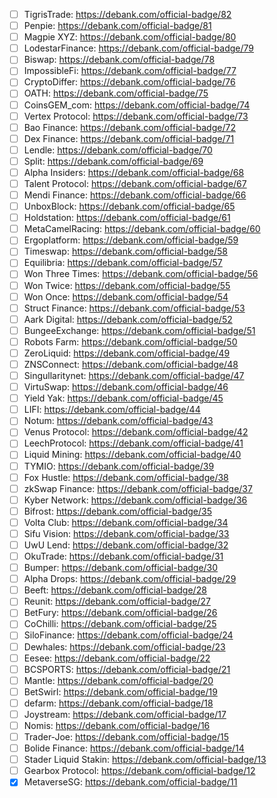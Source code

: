 - [ ]  TigrisTrade: https://debank.com/official-badge/82
- [ ]  Penpie: https://debank.com/official-badge/81
- [ ]  Magpie XYZ: https://debank.com/official-badge/80
- [ ]  LodestarFinance: https://debank.com/official-badge/79
- [ ]  Biswap: https://debank.com/official-badge/78
- [ ]  ImpossibleFi: https://debank.com/official-badge/77
- [ ]  CryptoDiffer: https://debank.com/official-badge/76
- [ ]  OATH: https://debank.com/official-badge/75
- [ ]  CoinsGEM_com: https://debank.com/official-badge/74
- [ ]  Vertex Protocol: https://debank.com/official-badge/73
- [ ]  Bao Finance: https://debank.com/official-badge/72
- [ ]  Dex Finance: https://debank.com/official-badge/71
- [ ]  Lendle: https://debank.com/official-badge/70
- [ ]  Split: https://debank.com/official-badge/69
- [ ]  Alpha Insiders: https://debank.com/official-badge/68
- [ ]  Talent Protocol: https://debank.com/official-badge/67
- [ ]  Mendi Finance: https://debank.com/official-badge/66
- [ ]  UnboxBlock: https://debank.com/official-badge/65
- [ ]  Holdstation: https://debank.com/official-badge/61
- [ ]  MetaCamelRacing: https://debank.com/official-badge/60
- [ ]  Ergoplatform: https://debank.com/official-badge/59
- [ ]  Timeswap: https://debank.com/official-badge/58
- [ ]  Equilibria: https://debank.com/official-badge/57
- [ ]  Won Three Times: https://debank.com/official-badge/56
- [ ]  Won Twice: https://debank.com/official-badge/55
- [ ]  Won Once: https://debank.com/official-badge/54
- [ ]  Struct Finance: https://debank.com/official-badge/53
- [ ]  Aark Digital: https://debank.com/official-badge/52
- [ ]  BungeeExchange: https://debank.com/official-badge/51
- [ ]  Robots Farm: https://debank.com/official-badge/50
- [ ]  ZeroLiquid: https://debank.com/official-badge/49
- [ ]  ZNSConnect: https://debank.com/official-badge/48
- [ ]  Singullaritynet: https://debank.com/official-badge/47
- [ ]  VirtuSwap: https://debank.com/official-badge/46
- [ ]  Yield Yak: https://debank.com/official-badge/45
- [ ]  LIFI: https://debank.com/official-badge/44
- [ ]  Notum: https://debank.com/official-badge/43
- [ ]  Venus Protocol: https://debank.com/official-badge/42
- [ ]  LeechProtocol: https://debank.com/official-badge/41
- [ ]  Liquid Mining: https://debank.com/official-badge/40
- [ ]  TYMIO: https://debank.com/official-badge/39
- [ ]  Fox Hustle: https://debank.com/official-badge/38
- [ ]  zkSwap Finance: https://debank.com/official-badge/37
- [ ]  Kyber Network: https://debank.com/official-badge/36
- [ ]  Bifrost: https://debank.com/official-badge/35
- [ ]  Volta Club: https://debank.com/official-badge/34
- [ ]  Sifu Vision: https://debank.com/official-badge/33
- [ ]  UwU Lend: https://debank.com/official-badge/32
- [ ]  OkuTrade: https://debank.com/official-badge/31
- [ ]  Bumper: https://debank.com/official-badge/30
- [ ]  Alpha Drops: https://debank.com/official-badge/29
- [ ]  Beeft: https://debank.com/official-badge/28
- [ ]  Reunit: https://debank.com/official-badge/27
- [ ]  BetFury: https://debank.com/official-badge/26
- [ ]  CoChilli: https://debank.com/official-badge/25
- [ ]  SiloFinance: https://debank.com/official-badge/24
- [ ]  Dewhales: https://debank.com/official-badge/23
- [ ]  Eesee: https://debank.com/official-badge/22
- [ ]  BCSPORTS: https://debank.com/official-badge/21
- [ ]  Mantle: https://debank.com/official-badge/20
- [ ]  BetSwirl: https://debank.com/official-badge/19
- [ ]  defarm: https://debank.com/official-badge/18
- [ ]  Joystream: https://debank.com/official-badge/17
- [ ]  Nomis: https://debank.com/official-badge/16
- [ ]  Trader-Joe: https://debank.com/official-badge/15
- [ ]  Bolide Finance: https://debank.com/official-badge/14
- [ ]  Stader Liquid Stakin: https://debank.com/official-badge/13
- [ ]  Gearbox Protocol: https://debank.com/official-badge/12
- [x]  MetaverseSG: https://debank.com/official-badge/11
